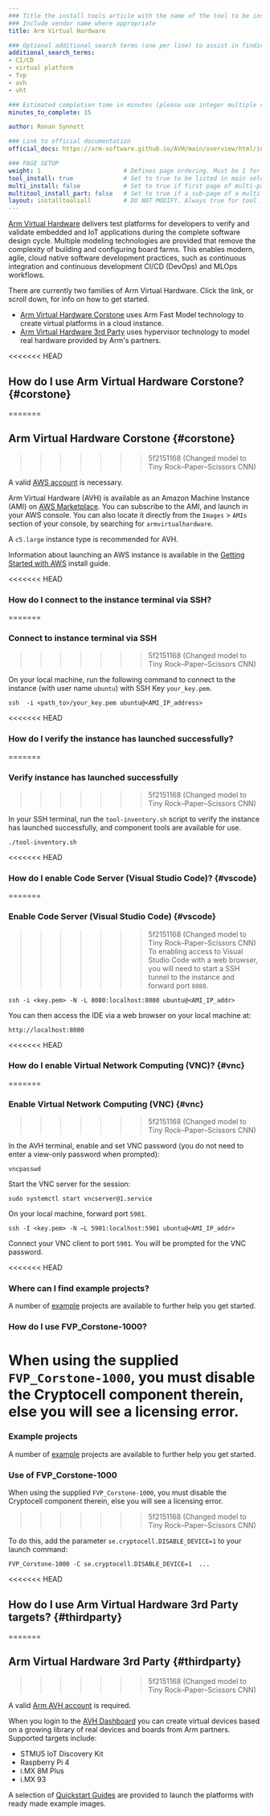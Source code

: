 ```yaml
---
### Title the install tools article with the name of the tool to be installed
### Include vendor name where appropriate
title: Arm Virtual Hardware

### Optional additional search terms (one per line) to assist in finding the article
additional_search_terms:
- CI/CD
- virtual platform
- fvp
- avh
- vht

### Estimated completion time in minutes (please use integer multiple of 5)
minutes_to_complete: 15

author: Ronan Synnott

### Link to official documentation
official_docs: https://arm-software.github.io/AVH/main/overview/html/index.html

### PAGE SETUP
weight: 1                       # Defines page ordering. Must be 1 for first (or only) page.
tool_install: true              # Set to true to be listed in main selection page, else false
multi_install: false            # Set to true if first page of multi-page article, else false
multitool_install_part: false   # Set to true if a sub-page of a multi-page article, else false
layout: installtoolsall         # DO NOT MODIFY. Always true for tool install articles
---
```


[Arm Virtual Hardware](https://avh.arm.com/) delivers test platforms for developers to verify and validate embedded and IoT applications during the complete software design cycle. Multiple modeling technologies are provided that remove the complexity of building and configuring board farms. This enables modern, agile, cloud native software development practices, such as continuous integration and continuous development CI/CD (DevOps) and MLOps workflows.

There are currently two families of Arm Virtual Hardware. Click the link, or scroll down, for info on how to get started.

- [Arm Virtual Hardware Corstone](#corstone) uses Arm Fast Model technology to create virtual platforms in a cloud instance.
- [Arm Virtual Hardware 3rd Party](#thirdparty) uses hypervisor technology to model real hardware provided by Arm's partners.

<<<<<<< HEAD
## How do I use Arm Virtual Hardware Corstone? {#corstone}
=======
## Arm Virtual Hardware Corstone {#corstone}
>>>>>>> 5f2151168 (Changed model to Tiny Rock–Paper–Scissors CNN)

A valid [AWS account](https://aws.amazon.com/) is necessary. 

Arm Virtual Hardware (AVH) is available as an Amazon Machine Instance (AMI) on [AWS Marketplace](https://aws.amazon.com/marketplace/pp/prodview-urbpq7yo5va7g). You can subscribe to the AMI, and launch in your AWS console. You can also locate it directly from the `Images` > `AMIs` section of your console, by searching for `armvirtualhardware`.

A `c5.large` instance type is recommended for AVH.

Information about launching an AWS instance is available in the [Getting Started with AWS](/learning-paths/servers-and-cloud-computing/csp/aws/) install guide.

<<<<<<< HEAD
### How do I connect to the instance terminal via SSH?
=======
### Connect to instance terminal via SSH
>>>>>>> 5f2151168 (Changed model to Tiny Rock–Paper–Scissors CNN)

On your local machine, run the following command to connect to the instance (with user name `ubuntu`) with SSH Key `your_key.pem`.
```console
ssh  -i <path_to>/your_key.pem ubuntu@<AMI_IP_address>
```
<<<<<<< HEAD

### How do I verify the instance has launched successfully?
=======
### Verify instance has launched successfully
>>>>>>> 5f2151168 (Changed model to Tiny Rock–Paper–Scissors CNN)

In your SSH terminal, run the `tool-inventory.sh` script to verify the instance has launched successfully, and component tools are available for use.
```console
./tool-inventory.sh
```
<<<<<<< HEAD

### How do I enable Code Server (Visual Studio Code)? {#vscode}

=======
### Enable Code Server (Visual Studio Code)  {#vscode}
>>>>>>> 5f2151168 (Changed model to Tiny Rock–Paper–Scissors CNN)
To enabling access to Visual Studio Code with a web browser, you will need to start a SSH tunnel to the instance and forward port `8080`.

```console
ssh -i <key.pem> -N -L 8080:localhost:8080 ubuntu@<AMI_IP_addr>
```
You can then access the IDE via a web browser on your local machine at:
```console
http://localhost:8080
```
<<<<<<< HEAD

### How do I enable Virtual Network Computing (VNC)? {#vnc}
=======
### Enable Virtual Network Computing (VNC) {#vnc}
>>>>>>> 5f2151168 (Changed model to Tiny Rock–Paper–Scissors CNN)

In the AVH terminal, enable and set VNC password (you do not need to enter a view-only password when prompted):

```console
vncpasswd
```

Start the VNC server for the session:

```console
sudo systemctl start vncserver@1.service
```

On your local machine, forward port `5901`.

```console
ssh -I <key.pem> -N –L 5901:localhost:5901 ubuntu@<AMI_IP_addr>
```

Connect your VNC client to port `5901`. You will be prompted for the VNC password.

<<<<<<< HEAD
### Where can I find example projects?

A number of [example](https://arm-software.github.io/AVH/main/examples/html/index.html) projects are available to further help you get started.

### How do I use FVP_Corstone-1000?

When using the supplied `FVP_Corstone-1000`, you must disable the Cryptocell component therein, else you will see a licensing error.
=======
### Example projects

A number of [example](https://arm-software.github.io/AVH/main/examples/html/index.html) projects are available to further help you get started.

### Use of FVP_Corstone-1000

When using the supplied `FVP_Corstone-1000`,  you must disable the Cryptocell component therein, else you will see a licensing error.
>>>>>>> 5f2151168 (Changed model to Tiny Rock–Paper–Scissors CNN)

To do this, add the parameter `se.cryptocell.DISABLE_DEVICE=1` to your launch command:

```console
FVP_Corstone-1000 -C se.cryptocell.DISABLE_DEVICE=1  ...
```

<<<<<<< HEAD
## How do I use Arm Virtual Hardware 3rd Party targets? {#thirdparty}
=======
## Arm Virtual Hardware 3rd Party {#thirdparty}
>>>>>>> 5f2151168 (Changed model to Tiny Rock–Paper–Scissors CNN)

A valid [Arm AVH account](https://www.arm.com/resources/contact-us/virtual-hardware-boards) is required.

When you login to the [AVH Dashboard](https://app.avh.arm.com) you can create virtual devices based on a growing library of real devices and boards from Arm partners. Supported targets include:

* STMU5 IoT Discovery Kit
* Raspberry Pi 4
* i.MX 8M Plus
* i.MX 93

A selection of [Quickstart Guides](https://developer.arm.com/documentation/107660/latest/Getting-Started) are provided to launch the platforms with ready made example images.
